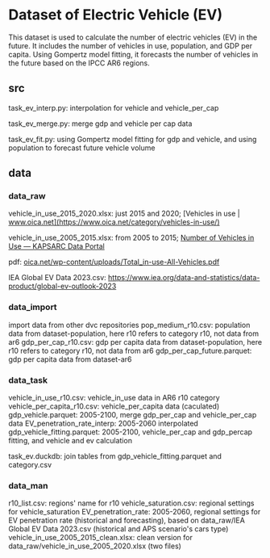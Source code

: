 # Dataset of Electric Vehicle (EV)
This dataset is used to calculate the number of electric vehicles (EV) in the future. It includes the number of vehicles in use, population, and GDP per capita. Using Gompertz model fitting, it forecasts the number of vehicles in the future based on the IPCC AR6 regions.

## src
task_ev_interp.py: interpolation for vehicle and vehicle_per_cap

task_ev_merge.py: merge gdp and vehicle per cap data

task_ev_fit.py: using Gompertz model fitting for gdp and vehicle, and using population to forecast future vehicle volume

## data

### data_raw

vehicle_in_use_2015_2020.xlsx: just 2015 and 2020; [Vehicles in use | www.oica.net](https://www.oica.net/category/vehicles-in-use/)

vehicle_in_use_2005_2015.xlsx: from 2005 to 2015; [Number of Vehicles in Use — KAPSARC Data Portal](https://datasource.kapsarc.org/explore/dataset/number-of-vehicles-in-use/information/?disjunctive.regions_countries)

pdf: [oica.net/wp-content/uploads/Total_in-use-All-Vehicles.pdf](https://www.oica.net/wp-content/uploads/Total_in-use-All-Vehicles.pdf)

IEA Global EV Data 2023.csv: https://www.iea.org/data-and-statistics/data-product/global-ev-outlook-2023

### data_import
import data from other dvc repositories
pop_medium_r10.csv: population data from dataset-population, here r10 refers to category r10, not data from ar6
gdp_per_cap_r10.csv: gdp per capita data from dataset-population, here r10 refers to category r10, not data from ar6
gdp_per_cap_future.parquet: gdp per capita data from dataset-ar6

### data_task
vehicle_in_use_r10.csv: vehicle_in_use data in AR6 r10 category
vehicle_per_capita_r10.csv: vehicle_per_capita data (caculated)
gdp_vehicle.parquet: 2005-2100, merge gdp_per_cap and vehicle_per_cap data
EV_penetration_rate_interp: 2005-2060 interpolated
gdp_vehicle_fitting.parquet: 2005-2100, vehicle_per_cap and gdp_percap fitting, and vehicle and ev calculation

task_ev.duckdb: join tables from gdp_vehicle_fitting.parquet and category.csv

### data_man
r10_list.csv: regions' name for r10
vehicle_saturation.csv: regional settings for vehicle_saturation
EV_penetration_rate: 2005-2060, regional settings for EV penetration rate (historical and forecasting), based on data_raw/IEA Global EV Data 2023.csv (historical and APS scenario's cars type)
vehicle_in_use_2005_2015_clean.xlsx: clean version for data_raw/vehicle_in_use_2005_2020.xlsx (two files)

